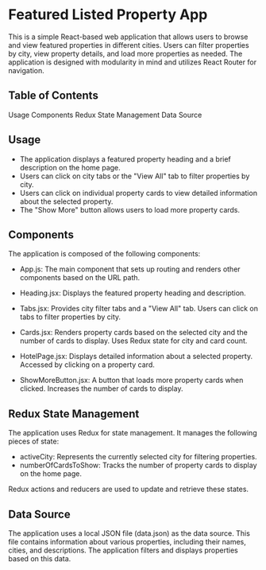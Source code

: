 # Featured Listed Property App

This is a simple React-based web application that allows users to browse and view featured properties in different cities. Users can filter properties by city, view property details, and load more properties as needed. The application is designed with modularity in mind and utilizes React Router for navigation.

## Table of Contents

Usage
Components
Redux State Management
Data Source

## Usage

- The application displays a featured property heading and a brief description on the home page.
- Users can click on city tabs or the "View All" tab to filter properties by city.
- Users can click on individual property cards to view detailed information about the selected property.
- The "Show More" button allows users to load more property cards.

## Components

The application is composed of the following components:

- App.js: The main component that sets up routing and renders other components based on the URL path.

- Heading.jsx: Displays the featured property heading and description.

- Tabs.jsx: Provides city filter tabs and a "View All" tab. Users can click on tabs to filter properties by city.

- Cards.jsx: Renders property cards based on the selected city and the number of cards to display. Uses Redux state for city and card count.

- HotelPage.jsx: Displays detailed information about a selected property. Accessed by clicking on a property card.

- ShowMoreButton.jsx: A button that loads more property cards when clicked. Increases the number of cards to display.

## Redux State Management

The application uses Redux for state management. It manages the following pieces of state:

- activeCity: Represents the currently selected city for filtering properties.
- numberOfCardsToShow: Tracks the number of property cards to display on the home page.

Redux actions and reducers are used to update and retrieve these states.

## Data Source

The application uses a local JSON file (data.json) as the data source. This file contains information about various properties, including their names, cities, and descriptions. The application filters and displays properties based on this data.
